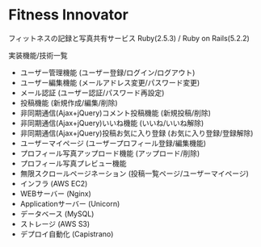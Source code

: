 # Fitness Innovator

フィットネスの記録と写真共有サービス
Ruby(2.5.3) / Ruby on Rails(5.2.2)

実装機能/技術一覧

* ユーザー管理機能 (ユーザー登録/ログイン/ログアウト)
* ユーザー編集機能 (メールアドレス変更/パスワード変更)
* メール認証 (ユーザー認証/パスワード再設定)
* 投稿機能 (新規作成/編集/削除)
* 非同期通信(Ajax+jQuery)コメント投稿機能 (新規投稿/削除)
* 非同期通信(Ajax+jQuery)いいね機能 (いいね/いいね解除)
* 非同期通信(Ajax+jQuery)投稿お気に入り登録 (お気に入り登録/登録解除)
* ユーザーマイページ (ユーザープロフィール登録/編集機能)
* プロフィール写真アップロード機能 (アップロード/削除)
* プロフィール写真プレビュー機能
* 無限スクロールページネーション (投稿一覧ページ/ユーザーマイページ)
* インフラ (AWS EC2)
* WEBサーバー (Nginx)
* Applicationサーバー (Unicorn)
* データベース (MySQL)
* ストレージ (AWS S3)
* デプロイ自動化 (Capistrano)
